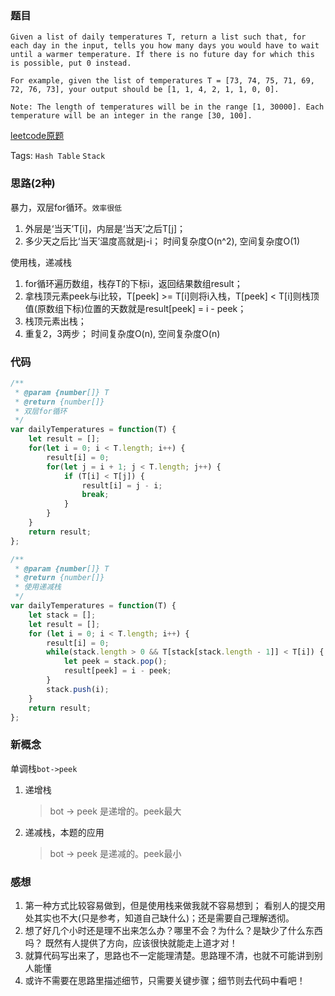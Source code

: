 ### 题目
```
Given a list of daily temperatures T, return a list such that, for each day in the input, tells you how many days you would have to wait until a warmer temperature. If there is no future day for which this is possible, put 0 instead.

For example, given the list of temperatures T = [73, 74, 75, 71, 69, 72, 76, 73], your output should be [1, 1, 4, 2, 1, 1, 0, 0].

Note: The length of temperatures will be in the range [1, 30000]. Each temperature will be an integer in the range [30, 100].
```
[leetcode原题](https://leetcode.com/problems/daily-temperatures/)

Tags: `Hash Table` `Stack`

### 思路(2种)
暴力，双层for循环。`效率很低`
1. 外层是‘当天’T[i]，内层是‘当天’之后T[j]；
2. 多少天之后比‘当天’温度高就是j-i；
时间复杂度O(n^2), 空间复杂度O(1)

使用栈，递减栈
1. for循环遍历数组，栈存T的下标i，返回结果数组result；
2. 拿栈顶元素peek与i比较，T[peek] >= T[i]则将i入栈，T[peek] < T[i]则栈顶值(原数组下标)位置的天数就是result[peek] = i - peek；
3. 栈顶元素出栈；
4. 重复2，3两步；
时间复杂度O(n), 空间复杂度O(n)

### 代码
```js
/**
 * @param {number[]} T
 * @return {number[]}
 * 双层for循环
 */
var dailyTemperatures = function(T) {
    let result = [];
    for(let i = 0; i < T.length; i++) {
        result[i] = 0;
        for(let j = i + 1; j < T.length; j++) {
            if (T[i] < T[j]) {
                result[i] = j - i;
                break;
            }
        }
    }
    return result;
};

/**
 * @param {number[]} T
 * @return {number[]}
 * 使用递减栈
 */
var dailyTemperatures = function(T) {
    let stack = [];
    let result = [];
    for (let i = 0; i < T.length; i++) {
        result[i] = 0;
        while(stack.length > 0 && T[stack[stack.length - 1]] < T[i]) {
            let peek = stack.pop();
            result[peek] = i - peek;
        }
        stack.push(i);
    }
    return result;
};
```

### 新概念
单调栈`bot->peek`
1. 递增栈
    > bot -> peek 是递增的。peek最大
2. 递减栈，本题的应用
    > bot -> peek 是递减的。peek最小

### 感想
1. 第一种方式比较容易做到，但是使用栈来做我就不容易想到；
    看别人的提交用处其实也不大(只是参考，知道自己缺什么)；还是需要自己理解透彻。
2. 想了好几个小时还是理不出来怎么办？哪里不会？为什么？是缺少了什么东西吗？
    既然有人提供了方向，应该很快就能走上道才对！
3. 就算代码写出来了，思路也不一定能理清楚。思路理不清，也就不可能讲到别人能懂
4. 或许不需要在思路里描述细节，只需要关键步骤；细节则去代码中看吧！
